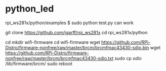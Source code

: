 # python_led
rpi_ws281x/python/examples $ sudo python test.py
can work


git clone https://github.com/jgarff/rpi_ws281x
cd rpi_ws281x/python


cd
mkdir wifi-firmware
cd wifi-firmware
wget https://github.com/RPi-Distro/firmware-nonfree/raw/master/brcm/brcmfmac43430-sdio.bin
wget https://github.com/RPi-Distro/firmware-nonfree/raw/master/brcm/brcmfmac43430-sdio.txt
sudo cp *sdio* /lib/firmware/brcm/
sudo reboot

